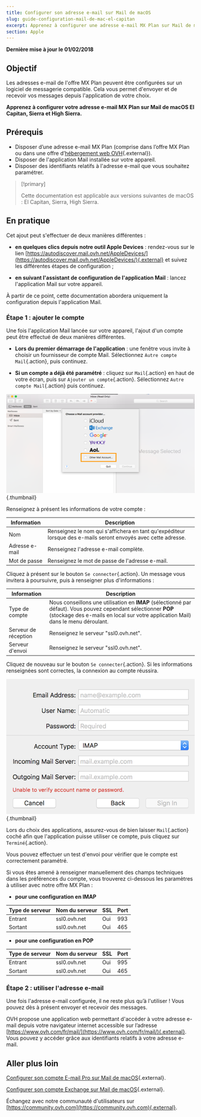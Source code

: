 ```yaml
---
title: Configurer son adresse e-mail sur Mail de macOS
slug: guide-configuration-mail-de-mac-el-capitan
excerpt: Apprenez à configurer une adresse e-mail MX Plan sur Mail de macOS El Capitan, Sierra et High Sierra
section: Apple
---
```


**Dernière mise à jour le 01/02/2018**

## Objectif

Les adresses e-mail de l'offre MX Plan peuvent être configurées sur un logiciel de messagerie compatible. Cela vous permet d'envoyer et de recevoir vos messages depuis l'application de votre choix.

**Apprenez à configurer votre adresse e-mail MX Plan sur Mail de macOS El Capitan, Sierra et High Sierra.**

## Prérequis

- Disposer d’une adresse e-mail MX Plan (comprise dans l’offre MX Plan ou dans une offre d’[hébergement web OVH](https://www.ovh.com/fr/hebergement-web/){.external}).
- Disposer de l'application Mail installée sur votre appareil.
- Disposer des identifiants relatifs à l'adresse e-mail que vous souhaitez paramétrer.

> [!primary]
>
> Cette documentation est applicable aux versions suivantes de macOS : El Capitan, Sierra, High Sierra.
>

## En pratique

Cet ajout peut s'effectuer de deux manières différentes :

- **en quelques clics depuis notre outil Apple Devices** : rendez-vous sur le lien [https://autodiscover.mail.ovh.net/AppleDevices/](https://autodiscover.mail.ovh.net/AppleDevices/){.external} et suivez les différentes étapes de configuration ;

- **en suivant l'assistant de configuration de l'application Mail** : lancez l'application Mail sur votre appareil.

À partir de ce point, cette documentation abordera uniquement la configuration depuis l'application Mail.

### Étape 1 : ajouter le compte

Une fois l'application Mail lancée sur votre appareil, l'ajout d'un compte peut être effectué de deux manières différentes.

- **Lors du premier démarrage de l'application** : une fenêtre vous invite à choisir un fournisseur de compte Mail. Sélectionnez `Autre compte Mail`{.action}, puis continuez.

- **Si un compte a déjà été paramétré** : cliquez sur `Mail`{.action} en haut de votre écran, puis sur `Ajouter un compte`{.action}. Sélectionnez `Autre compte Mail`{.action} puis continuez.

![mxplan](images/configuration-mail-macos-step1.png){.thumbnail}

Renseignez à présent les informations de votre compte :

|Information|Description|
|---|---|
|Nom|Renseignez le nom qui s'affichera en tant qu'expéditeur lorsque des e-mails seront envoyés avec cette adresse.|
|Adresse e-mail|Renseignez l'adresse e-mail complète.|
|Mot de passe|Renseignez le mot de passe de l'adresse e-mail.|

Cliquez à présent sur le bouton `Se connecter`{.action}. Un message vous invitera à poursuivre, puis à renseigner plus d'informations :

|Information|Description|
|---|---|
|Type de compte|Nous conseillons une utilisation en **IMAP** (sélectionné par défaut). Vous pouvez cependant sélectionner **POP** (stockage des e-mails en local sur votre application Mail) dans le menu déroulant.|
|Serveur de réception|Renseignez le serveur "ssl0.ovh.net".|
|Serveur d'envoi|Renseignez le serveur "ssl0.ovh.net".|

Cliquez de nouveau sur le bouton `Se connecter`{.action}. Si les informations renseignées sont correctes, la connexion au compte réussira.

![mxplan](images/configuration-mail-macos-step2.png){.thumbnail}

Lors du choix des applications, assurez-vous de bien laisser `Mail`{.action} coché afin que l'application puisse utiliser ce compte, puis cliquez sur `Terminé`{.action}.

Vous pouvez effectuer un test d'envoi pour vérifier que le compte est correctement paramétré.

Si vous êtes amené à renseigner manuellement des champs techniques dans les préférences du compte, vous trouverez ci-dessous les paramètres à utiliser avec notre offre MX Plan :

- **pour une configuration en IMAP**

|Type de serveur|Nom du serveur|SSL|Port|
|---|---|---|---|
|Entrant|ssl0.ovh.net|Oui|993|
|Sortant|ssl0.ovh.net|Oui|465| 

- **pour une configuration en POP**

|Type de serveur|Nom du serveur|SSL|Port|
|---|---|---|---|
|Entrant|ssl0.ovh.net|Oui|995|
|Sortant|ssl0.ovh.net|Oui|465|

### Étape 2 : utiliser l'adresse e-mail

Une fois l'adresse e-mail configurée, il ne reste plus qu’à l'utiliser ! Vous pouvez dès à présent envoyer et recevoir des messages.

OVH propose une application web permettant d'accéder à votre adresse e-mail depuis votre navigateur internet accessible sur l’adresse [https://www.ovh.com/fr/mail/](https://www.ovh.com/fr/mail/){.external}. Vous pouvez y accéder grâce aux identifiants relatifs à votre adresse e-mail.

## Aller plus loin

[Configurer son compte E-mail Pro sur Mail de macOS](https://docs.ovh.com/fr/emails-pro/configurer-email-pro-mail-macos/){.external}.

[Configurer son compte Exchange sur Mail de macOS](https://docs.ovh.com/fr/microsoft-collaborative-solutions/exchange-configuration-automatique-sous-mail-mac/){.external}.

Échangez avec notre communauté d'utilisateurs sur [https://community.ovh.com](https://community.ovh.com){.external}.